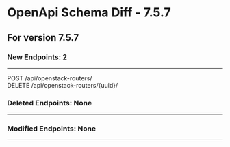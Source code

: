 # OpenApi Schema Diff - 7.5.7

## For version 7.5.7

### New Endpoints: 2

--------------------
POST /api/openstack-routers/  
DELETE /api/openstack-routers/{uuid}/  

### Deleted Endpoints: None

---------------------------

### Modified Endpoints: None

----------------------------
